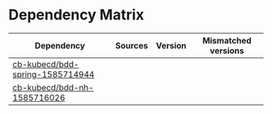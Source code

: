 # Dependency Matrix

Dependency | Sources | Version | Mismatched versions
---------- | ------- | ------- | -------------------
[cb-kubecd/bdd-spring-1585714944](https://github.com/cb-kubecd/bdd-spring-1585714944.git) |  | []() | 
[cb-kubecd/bdd-nh-1585716026](https://github.com/cb-kubecd/bdd-nh-1585716026.git) |  | []() | 
